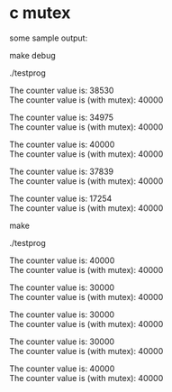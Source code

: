 # c mutex

some sample output:

make debug

./testprog

The counter value is: 38530  
The counter value is (with mutex): 40000

The counter value is: 34975  
The counter value is (with mutex): 40000

The counter value is: 40000  
The counter value is (with mutex): 40000

The counter value is: 37839  
The counter value is (with mutex): 40000

The counter value is: 17254  
The counter value is (with mutex): 40000

make

./testprog

The counter value is: 40000  
The counter value is (with mutex): 40000

The counter value is: 30000  
The counter value is (with mutex): 40000

The counter value is: 30000  
The counter value is (with mutex): 40000

The counter value is: 30000  
The counter value is (with mutex): 40000

The counter value is: 40000  
The counter value is (with mutex): 40000
